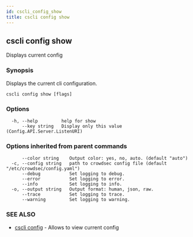 ```yaml
---
id: cscli_config_show
title: cscli config show
---
```

## cscli config show

Displays current config

### Synopsis

Displays the current cli configuration.

```
cscli config show [flags]
```

### Options

```
  -h, --help         help for show
      --key string   Display only this value (Config.API.Server.ListenURI)
```

### Options inherited from parent commands

```
      --color string    Output color: yes, no, auto. (default "auto")
  -c, --config string   path to crowdsec config file (default "/etc/crowdsec/config.yaml")
      --debug           Set logging to debug.
      --error           Set logging to error.
      --info            Set logging to info.
  -o, --output string   Output format: human, json, raw.
      --trace           Set logging to trace.
      --warning         Set logging to warning.
```

### SEE ALSO

* [cscli config](/cscli/cscli_config.md)	 - Allows to view current config

